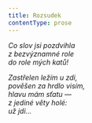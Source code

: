 ```yaml
---
title: Rozsudek
contentType: prose
---
```


<section>

_Co slov jsi pozdvihla  
z bezvýznamné role  
do role mých katů!_

</section>

<section>

_Zastřelen ležím u zdi,  
pověšen za hrdlo visím,  
hlavu mám sťatu —  
z jediné věty holé:  
už jdi…_

</section>
